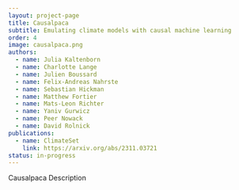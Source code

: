 ```yaml
---
layout: project-page
title: Causalpaca
subtitle: Emulating climate models with causal machine learning
order: 4
image: causalpaca.png
authors:
  - name: Julia Kaltenborn
  - name: Charlotte Lange
  - name: Julien Boussard
  - name: Felix-Andreas Nahrste
  - name: Sebastian Hickman
  - name: Matthew Fortier
  - name: Mats-Leon Richter
  - name: Yaniv Gurwicz
  - name: Peer Nowack
  - name: David Rolnick
publications:
  - name: ClimateSet
    link: https://arxiv.org/abs/2311.03721
status: in-progress
---
```

Causalpaca Description
